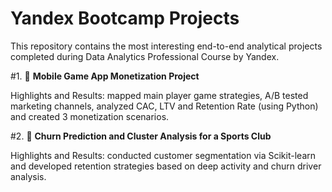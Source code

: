 # Yandex Bootcamp Projects 

This repository contains the most interesting end-to-end analytical projects completed during Data Analytics Professional Course by Yandex.

#1. 👾 **Mobile Game App Monetization Project** 

Highlights and Results: mapped main player game strategies, A/B tested marketing channels, analyzed CAC, LTV and Retention Rate (using Python) and created 3 monetization scenarios.

#2. 💪 **Churn Prediction and Cluster Analysis for a Sports Club**

Highlights and Results: conducted customer segmentation via Scikit-learn and developed retention strategies based on deep activity and churn driver analysis.